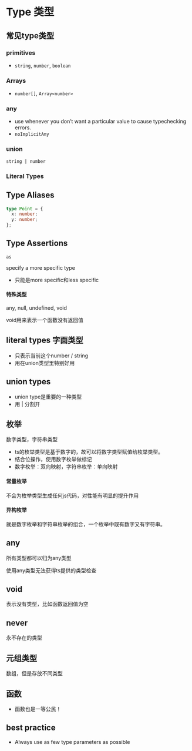 # Type 类型

## 常见type类型

### primitives

- `string`, `number`, `boolean`

### Arrays

- `number[]`, `Array<number>`

### any

- use whenever you don’t want a particular value to cause typechecking errors.
- `noImplicitAny`

### union

`string | number`

### Literal Types

## Type Aliases

```typescript
type Point = {
  x: number;
  y: number;
};
```

## Type Assertions

`as`

specify a more specific type

- 只能是more specific和less specific



#### 特殊类型

any, null, undefined, void

void用来表示一个函数没有返回值

## literal types 字面类型

- 只表示当前这个number / string
- 用在union类型里特别好用



## union types

- union type是重要的一种类型
- 用 | 分割开


## 枚举

数字类型，字符串类型

- ts的枚举类型是基于数字的，故可以将数字类型赋值给枚举类型。
- 结合位操作，使用数字枚举做标记
- 数字枚举：双向映射，字符串枚举：单向映射

#### 常量枚举

不会为枚举类型生成任何js代码，对性能有明显的提升作用

#### 异构枚举

就是数字枚举和字符串枚举的组合，一个枚举中既有数字又有字符串。



## any

所有类型都可以归为any类型

使用any类型无法获得ts提供的类型检查



## void

表示没有类型，比如函数返回值为空



## never

永不存在的类型



## 元组类型

数组，但是存放不同类型



## 函数

- 函数也是一等公民！



## best practice

- Always use as few type parameters as possible